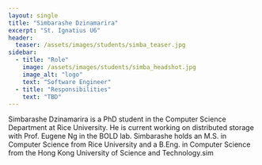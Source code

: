 ```yaml
---
layout: single
title: "Simbarashe Dzinamarira"
excerpt: "St. Ignatius U6"
header:
  teaser: /assets/images/students/simba_teaser.jpg
sidebar:
  - title: "Role"
    image: /assets/images/students/simba_headshot.jpg
    image_alt: "logo"
    text: "Software Engineer"
  - title: "Responsibilities"
    text: "TBD"
---
```


Simbarashe Dzinamarira is a PhD student in the Computer Science Department at Rice University.
He is current working on distributed storage with Prof. Eugene Ng in the BOLD lab.
Simbarashe holds an M.S. in Computer Science from Rice University and a B.Eng. in Computer Science from the Hong Kong University of Science and Technology.sim
